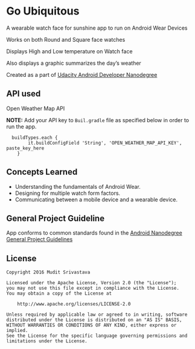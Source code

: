 # Go Ubiquitous
A wearable watch face for sunshine app to run on Android Wear Devices

Works on both Round and Square face watches

Displays High and Low temperature on Watch face 

Also displays a graphic summarizes the day’s weather 

Created as a part of [Udacity Android Developer Nanodegree](https://www.udacity.com/course/android-developer-nanodegree-by-google--nd801)

## API used
Open Weather Map API

__NOTE:__ Add your API key to ``` Buil.gradle ``` file as specified below in order to run the app.
```
  buildTypes.each {
        it.buildConfigField 'String', 'OPEN_WEATHER_MAP_API_KEY', paste_key_here
    }

```
## Concepts Learned

- Understanding the fundamentals of Android Wear.
- Designing for multiple watch form factors.
- Communicating between a mobile device and a wearable device.

## General Project Guideline
App conforms to common standards found in the [Android Nanodegree General Project Guidelines](http://udacity.github.io/android-nanodegree-guidelines/core.html)

## License

```
Copyright 2016 Mudit Srivastava

Licensed under the Apache License, Version 2.0 (the "License");
you may not use this file except in compliance with the License.
You may obtain a copy of the License at

    http://www.apache.org/licenses/LICENSE-2.0

Unless required by applicable law or agreed to in writing, software
distributed under the License is distributed on an "AS IS" BASIS,
WITHOUT WARRANTIES OR CONDITIONS OF ANY KIND, either express or implied.
See the License for the specific language governing permissions and
limitations under the License.
```